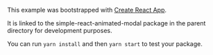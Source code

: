 This example was bootstrapped with [Create React App](https://github.com/facebook/create-react-app).

It is linked to the simple-react-animated-modal package in the parent directory for development purposes.

You can run `yarn install` and then `yarn start` to test your package.
